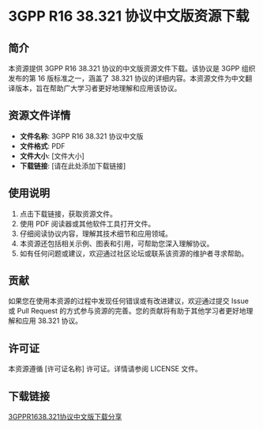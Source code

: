 # 3GPP R16 38.321 协议中文版资源下载

## 简介

本资源提供 3GPP R16 38.321 协议的中文版资源文件下载。该协议是 3GPP 组织发布的第 16 版标准之一，涵盖了 38.321 协议的详细内容。本资源文件为中文翻译版本，旨在帮助广大学习者更好地理解和应用该协议。

## 资源文件详情

- **文件名称**: 3GPP R16 38.321 协议中文版
- **文件格式**: PDF
- **文件大小**: [文件大小]
- **下载链接**: [请在此处添加下载链接]

## 使用说明

1. 点击下载链接，获取资源文件。
2. 使用 PDF 阅读器或其他软件工具打开文件。
3. 仔细阅读协议内容，理解其技术细节和应用领域。
4. 本资源还包括相关示例、图表和引用，可帮助您深入理解协议。
5. 如有任何问题或建议，欢迎通过社区论坛或联系该资源的维护者寻求帮助。

## 贡献

如果您在使用本资源的过程中发现任何错误或有改进建议，欢迎通过提交 Issue 或 Pull Request 的方式参与资源的完善。您的贡献将有助于其他学习者更好地理解和应用 38.321 协议。

## 许可证

本资源遵循 [许可证名称] 许可证。详情请参阅 LICENSE 文件。

## 下载链接

[3GPPR1638.321协议中文版下载分享](https://pan.quark.cn/s/b67cc13f1a21)